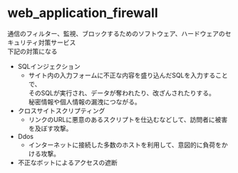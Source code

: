 # web_application_firewall
通信のフィルター、監視、ブロックするためのソフトウェア、ハードウェアのセキュリティ対策サービス<br>
下記の対策になる
* SQLインジェクション
    * サイト内の入力フォームに不正な内容を盛り込んだSQLを入力することで、<br>そのSQLが実行され、データが奪われたり、改ざんされたりする。<br>秘密情報や個人情報の漏洩につながる。
* クロスサイトスクリプティング
    * リンクのURLに悪意のあるスクリプトを仕込むなどして、訪問者に被害を及ぼす攻撃。
* Ddos
    * インターネットに接続した多数のホストを利用して、意図的に負荷をかける攻撃。
* 不正なボットによるアクセスの遮断

